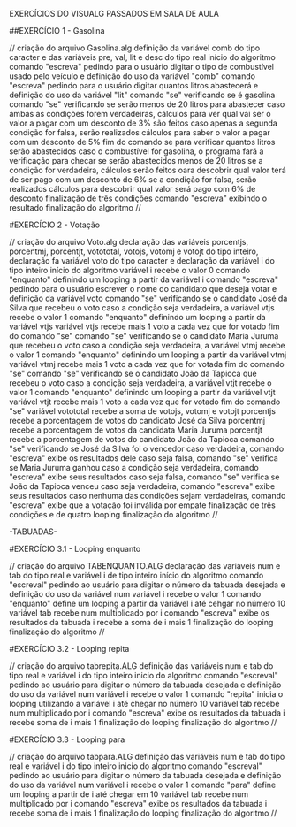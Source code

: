 EXERCÍCIOS DO VISUALG PASSADOS EM SALA DE AULA


##EXERCÍCIO 1 - Gasolina

// criação do arquivo Gasolina.alg
definição da variável comb do tipo caracter e das variáveis pre, val, lit e desc do tipo real
início do algoritmo
    comando "escreva" pedindo para o usuário digitar o tipo de combustível usado pelo veículo e definição do uso da variável "comb"
    comando "escreva" pedindo para o usuário digitar quantos litros abastecerá e definição do uso da variável "lit"
    comando "se" verificando se é gasolina
    comando "se" verificando se serão menos de 20 litros para abastecer
    caso ambas as condições forem verdadeiras, cálculos para ver qual vai ser o valor a pagar com um desconto de 3% são feitos
    caso apenas a segunda condição for falsa, serão realizados cálculos para saber o valor a pagar com um desconto de 5%
    fim do comando se para verificar quantos litros serão abastecidos
    caso o combustível for gasolina, o programa fará a verificação para checar se serão abastecidos menos de 20 litros
    se a condição for verdadeira, cálculos serão feitos oara descobrir qual valor terá de ser pago com um desconto de 6%
    se a condição for falsa, serão realizados cálculos para descobrir qual valor será pago com 6% de desconto
    finalização de três condições
    comando "escreva" exibindo o resultado
finalização do algoritmo //



#EXERCÍCIO 2 - Votação

// criação do arquivo Voto.alg
declaração das variáveis porcentjs, porcentmj, porcentjt, votototal, votojs, votomj e votojt do tipo inteiro, declaração fa variável voto do tipo caracter e declaração da variável i do tipo inteiro
início do algoritmo
    variável i recebe o valor 0
    comando "enquanto" definindo um looping a partir da variável i
    comando "escreva" pedindo para o usuário escrever o nome do candidato que deseja votar e definição da variável voto
    comando "se" verificando se o candidato José da Silva que recebeu o voto
    caso a condição seja verdadeira, a variável vtjs recebe o valor 1
    comando "enquanto" definindo um looping a partir da variável vtjs
    variável vtjs recebe mais 1 voto a cada vez que for votado
    fim do comando "se"
    comando "se" verificando se o candidato Maria Juruma que recebeu o voto
    caso a condição seja verdadeira, a variável vtmj recebe o valor 1
    comando "enquanto" definindo um looping a partir da variável vtmj
    variável vtmj recebe mais 1 voto a cada vez que for votada
    fim do comando "se"
    comando "se" verificando se o candidato João da Tapioca que recebeu o voto
    caso a condição seja verdadeira, a variável vtjt recebe o valor 1
    comando "enquanto" definindo um looping a partir da variável vtjt
    variável vtjt recebe mais 1 voto a cada vez que for votado
    fim do comando "se"
    variável votototal recebe a soma de votojs, votomj e votojt
    porcentjs recebe a porcentagem de votos do candidato José da Silva
    porcentmj recebe a porcentagem de votos da candidata Maria Juruma
    porcentjt recebe a porcentagem de votos do candidato João da Tapioca
    comando "se" verificando se José da Silva foi o vencedor
    caso verdadeira, comando "escreva" exibe os resultados dele
    caso seja falsa, comando "se" verifica se Maria Juruma ganhou
    caso a condição seja verdadeira, comando "escreva" exibe seus resultados
    caso seja falsa, comando "se" verifica se João da Tapioca venceu
    caso seja verdadeira, comando "escreva" exibe seus resultados
    caso nenhuma das condições sejam verdadeiras, comando "escreva" exibe que a votação foi inválida por empate
    finalização de três condições e de quatro looping
finalização do algoritmo //


-TABUADAS-

#EXERCÍCIO 3.1 - Looping enquanto

// criação do arquivo TABENQUANTO.ALG
declaração das variáveis num e tab do tipo real e variável i de tipo inteiro
início do algoritmo
    comando "escreval" pedindo ao usuário para digitar o número da tabuada desejada e definição do uso da variável num
    variável i recebe o valor 1
    comando "enquanto" define um looping a partir da variável i até cehgar no número 10
    variável tab recebe num multiplicado por i
    comando "escreva" exibe os resultados da tabuada
    i recebe a soma de i mais 1
    finalização do looping 
finalização do algoritmo //

#EXERCÍCIO 3.2 - Looping repita

// criação do arquivo tabrepita.ALG
definição das variáveis num e tab do tipo real e variável i do tipo inteiro
inicio do algoritmo
    comando "escreval" pedindo ao usuário para digitar o número da tabuada desejada e definição do uso da variável num
    variável i recebe o valor 1
    comando "repita" inicia o looping utilizando a variável i até chegar no número 10
    variável tab recebe num multiplicado por i
    comando "escreva" exibe os resultados da tabuada
    i recebe soma de i mais 1
    finalização do looping
finalização do algoritmo //

#EXERCÍCIO 3.3 - Looping para

// criação do arquivo tabpara.ALG
definição das variáveis num e tab do tipo real e variável i do tipo inteiro
inicio do algoritmo
    comando "escreval" pedindo ao usuário para digitar o número da tabuada desejada e definição do uso da variável num
    variável i recebe o valor 1
    comando "para" define um looping a partir de i até chegar em 10
    variável tab recebe num multiplicado por i
    comando "escreva" exibe os resultados da tabuada
    i recebe soma de i mais 1
    finalização do looping
finalização do algoritmo //
